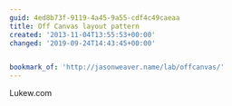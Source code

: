 ```yaml
---
guid: 4ed8b73f-9119-4a45-9a55-cdf4c49caeaa
title: Off Canvas layout pattern
created: '2013-11-04T13:55:53+00:00'
changed: '2019-09-24T14:43:45+00:00'


bookmark_of: 'http://jasonweaver.name/lab/offcanvas/'
---
```



Lukew.com
